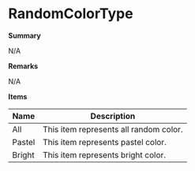 # RandomColorType

**Summary**

N/A

**Remarks**

N/A

**Items**

|Name|Description|
|---|---|
|All|This item represents all random color.|
|Pastel|This item represents pastel color.|
|Bright|This item represents bright color.|

